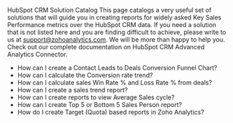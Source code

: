 HubSpot CRM Solution Catalog
This page catalogs a very useful set of solutions that will guide you in creating reports for widely asked Key Sales Performance metrics over the HubSpot CRM data. If you need a solution that is not listed here and you are finding difficult to achieve, please write to us at support@zohoanalytics.com. We will be more than happy to help you.
Check out our complete documentation on HubSpot CRM Advanced Analytics Connector.
- How can I create a Contact Leads to Deals Conversion Funnel Chart?
- How can I calculate the Conversion rate trend?
- How can I calculate sales Win Rate % and Loss Rate % from deals?
- How can I create a sales trend report?
- How can I create reports to view Average Sales cycle?
- How can I create Top 5 or Bottom 5 Sales Person report?
- How do I create Target (Quota) based reports in Zoho Analytics?